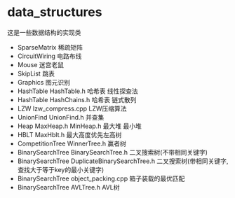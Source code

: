 # data_structures
这是一些数据结构的实现类
* SparseMatrix 稀疏矩阵
* CircuitWiring 电路布线
* Mouse 迷宫老鼠
* SkipList 跳表
* Graphics 图元识别
* HashTable HashTable.h 哈希表  线性探查法
* HashTable HashChains.h 哈希表  链式散列
* LZW lzw_compress.cpp LZW压缩算法
* UnionFind UnionFind.h 并查集
* Heap MaxHeap.h MinHeap.h 最大堆 最小堆
* HBLT MaxHblt.h 最大高度优先左高树
* CompetitionTree WinnerTree.h 赢者树
* BinarySearchTree BinarySearchTree.h 二叉搜索树(不带相同关键字)
* BinarySearchTree DuplicateBinarySearchTree.h 二叉搜索树(带相同关键字, 查找大于等于key的最小关键字)
* BinarySearchTree object_packing.cpp 箱子装载的最优匹配
* BinarySearchTree AVLTree.h AVL树
